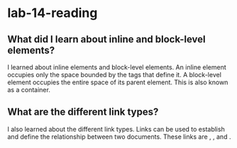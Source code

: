 # lab-14-reading
## What did I learn about inline and block-level elements? 

I learned about inline elements and block-level elements. An inline element occupies only the space bounded by the tags that define it. A block-level element occupies the entire space of its parent element. This is also known as a container. 

## What are the different link types?

I also learned about the different link types. Links can be used to establish and define the relationship between two documents. These links are <a>, <area>, and <link>.
